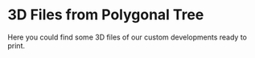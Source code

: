 3D Files from Polygonal Tree
=======

Here you could find some 3D files of our custom developments ready to print.
